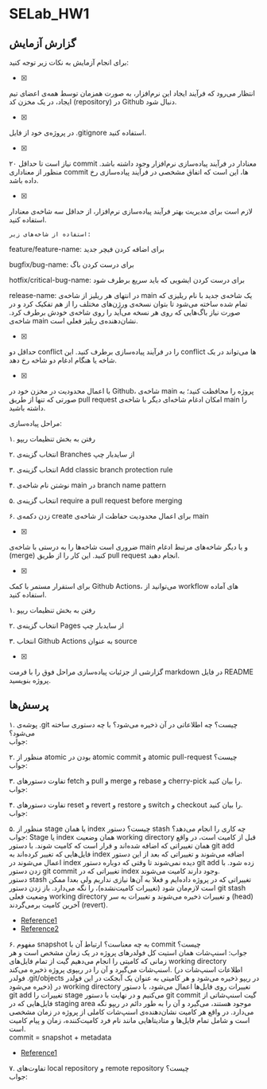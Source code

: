 # SELab_HW1
## گزارش آزمایش

برای انجام آزمایش به نکات زیر توجه کنید:
* [x] <br/>
انتظار می‌رود که فرآیند ایجاد این نرم‌افزار، به صورت همزمان توسط همه‌ی اعضای تیم ایجاد، در یک مخزن کد (repository) در Github دنبال شود.
* [x] <br/>
در پروژه‌ی خود از فایل .gitignore استفاده کنید.
* [x] <br/>
نیاز است تا حداقل ۲۰ commit معنا‌دار در فرآیند پیاده‌سازی نرم‌افزار وجود داشته باشد. منظور از معناداری commit ها، این است که اتفاق مشخصی در فرآیند پیاده‌سازی رخ داده باشد.
* [x] <br/>
لازم است برای مدیریت بهتر فرآیند پیاده‌سازی نرم‌افزار، از حداقل سه شاخه‌ی معنا‌دار استفاده کنید.

	استفاده از شاخه‌های زیر:

feature/feature-name: برای اضافه کردن فیچر جدید

bugfix/bug-name: برای درست کردن باگ

hotfix/critical-bug-name: برای درست کردن ایشویی که باید سریع برطرف شود

release-name: در انتهای هر ریلیز از شاخه‌ی main یک شاخه‌ی جدید با نام ریلیزی که تمام شده ساخته می‌شود تا بتوان نسخه‌ی ورژن‌های مختلف را از هم تفکیک کرد و در صورت نیاز باگ‌هایی که روی هر نسخه می‌آید را روی شاخه‌ی خودش برطرف کرد. شاخه‌ی main نشان‌دهنده‌ی ریلیز فعلی است.

* [x] <br/>
حداقل دو conflict را در فرآیند پیاده‌سازی برطرف کنید. این conflict ها می‌تواند در یک شاخه یا هنگام ادغام دو شاخه رخ دهد.
* [x] <br/>
با اعمال محدودیت در مخزن خود در Github، شاخه‌ی main پروژه را محافظت کنید؛ به صورتی که تنها از طریق pull request امکان ادغام شاخه‌ای دیگر با شاخه‌ی main را داشته باشید.

مراحل پیاده‌سازی:

۱. رفتن به بخش تنظیمات ریپو

۲. انتخاب گزینه‌ی Branches از سایدبار چپ

۳. انتخاب گزینه‌ی Add classic branch protection rule

۴. نوشتن نام شاخه‌ی main در branch name pattern

۵. انتخاب گزینه‌ی require a pull request before merging

۶. زدن دکمه‌ی create برای اعمال محدودیت حفاظت از شاخه‌ی main


* [x] <br/>
 ‌ضروری است شاخه‌ها را به درستی با شاخه‌ی main و یا دیگر شاخه‌های مرتبط ادغام (merge) کنید. این کار را از طریق pull request انجام دهید.
* [x] <br/>
برای استقرار مستمر با کمک Github Actions، می‌توانید از workflow های آماده استفاده کنید.

۱. رفتن به بخش تنظیمات ریپو

۲. انتخاب گزینه‌ی Pages از سایدبار چپ

۳. انتخاب Github Actions به عنوان source

* [x] <br/>
 گزارشی از جزئیات پیاده‌سازی مراحل فوق را با فرمت markdown در فایل README پروژه بنویسید.

## پرسش‌ها
 ۱. پوشه‌ی .git چیست؟ چه اطلاعاتی در آن ذخیره می‌شود؟ با چه دستوری ساخته می‌شود؟</br>
جواب: 


۲. منظور از atomic بودن در atomic commit و atomic pull-request چیست؟</br>
جواب: 

۳. تفاوت دستورهای fetch و pull و merge و rebase و cherry-pick را بیان کنید.</br>
جواب:
 
۴. تفاوت دستورهای reset و revert و restore و switch و checkout را بیان کنید.</br>
جواب: 

۵. منظور از stage یا همان index چیست؟ دستور stash چه کاری را انجام می‌دهد؟</br>
جواب: Stage یا index همان وضعیت working directory قبل از کامیت است، در واقع همان تغییراتی که اضافه شده‌اند و قرار است که کامیت شوند. با دستور git add فایل‌هایی که تغییر کرده‌اند به index اضافه می‌شوند و تغییراتی که بعد از این دستور اعمال می‌شوند در ‌index دیده نمی‌شوند تا وقتی که دوباره دستور git add زده شود. با زدن دستور git commit تغییراتی که در index وجود دارند کامیت می‌شوند. </br>
دستور stash تغییراتی که در پروژه داده‌ایم و فعلا به آن‌ها نیازی نداریم ولی بعدا ممکن است لازم‌مان شود (تغییرات کامیت‌نشده)، را نگه می‌دارد. باز زدن دستور ‌git stash وضعیت فعلی working directory و تغییرات ذخیره می‌شوند و تغییرات به سر (head) آخرین کامیت برمی‌گردند (revert).

* [Reference1](https://stackoverflow.com/questions/12138207/is-the-git-staging-area-just-an-index)
* [Reference2](https://stackoverflow.com/questions/20537223/what-is-the-intended-use-case-for-git-stash)

۶. مفهوم snapshot به چه معناست؟ ارتباط آن با commit چیست؟</br>
جواب: اسنپ‌شات همان استیت کل فولدرهای پروژه در یک زمان مشخص است و هر زمانی که کامیتی را انجام می‌دهیم گیت از تمام فایل‌های working directory اسنپ‌شات می‌گیرد و آن را در ریپوی پروژه ذخیره می‌کند. (اطلاعات اسنپ‌شات در فولدر .git/objects در ریپو ذخیره می‌شود و هر کامیتی به عنوان یک آبجکت در این فولدر ذخیره می‌شود) در working directory تغییرات روی فایل‌ها اعمال می‌شود، با دستور git add تغییرات را stage می‌کنیم و در نهایت با دستور git commit گیت اسنپ‌شاتی از فایل‌هایی که در ‌staging area موجود هستند، می‌گیرد و آن را به طور دائم در ریپو نگه می‌دارد. در واقع هر کامیت نشان‌دهنده‌ی اسنپ‌شات کاملی از پروژه در زمان مشخصی است و شامل تمام فایل‌ها و متادیتاهایی مانند نام فرد کامیت‌کننده، زمان و پیام کامیت است. </br>
commit = snapshot + metadata

* [Reference1](https://stackoverflow.com/questions/4964099/what-is-a-git-snapshot)

۷. تفاوت‌های local repository و remote repository چیست؟</br>
جواب: 
